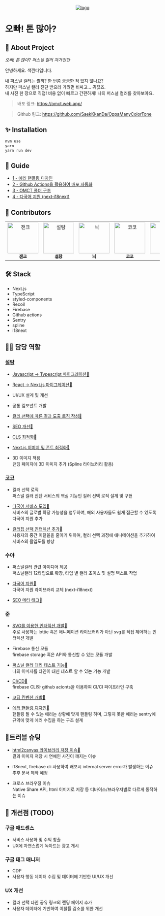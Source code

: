 <p align="center">
  <a href="https://omct.web.app/" rel="noopener" target="_blank"><img src="./readme/omct-thumbnail.png" alt="logo"></a>
</p>

# 오빠! 톤 많아?

## 🧐 About Project

_오빠! 톤 많아? 퍼스널 컬러 자가진단_

<p>
안녕하세요. 색깐다입니다.

내 퍼스널 컬러는 뭘까? 한 번쯤 궁금한 적 있지 않나요?<br>
하지만 퍼스널 컬러 진단 받으러 가려면 비싸고... 귀찮죠.<br>
내 사진 한 장으로 직접! 비용 없이 빠르고 간편하게! 나의 퍼스널 컬러를 찾아보아요.

</p>

> 배포 링크: https://omct.web.app/

> Github 링크: https://github.com/SaekKkanDa/OppaManyColorTone

## ✨ Installation

```bash
nvm use
yarn
yarn run dev
```

## 📙 Guide

- [1 - 에러 핸들링 디자인](https://github.com/SaekKkanDa/OppaManyColorTone/wiki/1.-%EC%97%90%EB%9F%AC-%ED%95%B8%EB%93%A4%EB%A7%81-%EB%94%94%EC%9E%90%EC%9D%B8)
- [2 - Github Actions을 활용하여 배포 자동화](https://github.com/SaekKkanDa/OppaManyColorTone/wiki/2.-Github-Actions%EC%9D%84-%ED%99%9C%EC%9A%A9%ED%95%98%EC%97%AC-%EB%B0%B0%ED%8F%AC-%EC%9E%90%EB%8F%99%ED%99%94)
- [3 - OMCT 폴더 구조](https://github.com/SaekKkanDa/OppaManyColorTone/wiki/3.-OMCT-%ED%8F%B4%EB%8D%94-%EA%B5%AC%EC%A1%B0)
- [4 - 다국어 지원 (next‐i18next)](<https://github.com/SaekKkanDa/OppaManyColorTone/wiki/4.-%EB%8B%A4%EA%B5%AD%EC%96%B4-%EC%A7%80%EC%9B%90-(next%E2%80%90i18next)>)

## 🙏 Contributors

<!-- ALL-CONTRIBUTORS-LIST:START - Do not remove or modify this section -->
<table>
  <tbody>
    <tr>
      <td align="center" valign="top">
        <a href="https://github.com/Jaenk-99">
          <img src="https://avatars.githubusercontent.com/u/87492963?v=4" width="100px" alt="잰크" />
          <br />
          <sub>
            <b>잰크</b>
          </sub>
        </a>
        <br />
      </td>
      <td align="center" valign="top">
        <a href="https://github.com/seoltang">
          <img src="https://avatars.githubusercontent.com/u/91963656?v=4" width="100px" alt="설탕" />
          <br />
          <sub>
            <b>설탕</b>
          </sub>
        </a>
        <br />
      </td>
      <td align="center" valign="top">
        <a href="https://github.com/jjsk109">
          <img src="https://avatars.githubusercontent.com/u/39641848?v=4" width="100px" alt="닉" />
          <br />
          <sub>
            <b>닉</b>
          </sub>
        </a>
        <br />
      </td>
      <td align="center" valign="top">
        <a href="https://github.com/zwonkim">
          <img src="https://avatars.githubusercontent.com/u/103507999?v=4" width="100px" alt="코코" />
          <br />
          <sub>
            <b>코코</b>
          </sub>
        </a>
        <br />
      </td>
      <td align="center" valign="top">
        <a href="https://github.com/hyeongjun3">
          <img src="https://avatars.githubusercontent.com/u/37447578?v=4" width="100px" alt="준" />
          <br />
          <sub>
            <b>준</b>
          </sub>
        </a>
        <br />
      </td>
      <td align="center" valign="top">
        <a href="https://github.com/soojjung">
          <img src="https://avatars.githubusercontent.com/u/89066676?v=4" width="100px" alt="수야" />
          <br />
          <sub>
            <b>수야</b>
          </sub>
        </a>
        <br />
      </td>
    </tr>
  </tbody>
</table>

<!-- ALL-CONTRIBUTORS-LIST:END -->

## 🛠 Stack

- Next.js
- TypeScript
- styled-components
- Recoil
- Firebase
- Github actions
- Sentry
- spline
- i18next

## 🧑‍💼 담당 역할

### [설탕](https://github.com/seoltang)

- [Javascript -> Typescript 마이그레이션🔗](https://github.com/SaekKkanDa/OppaManyColorTone/pull/112)

- [React -> Next.js 마이그레이션🔗](https://github.com/SaekKkanDa/OppaManyColorTone/pull/165)

- UI/UX 설계 및 개선

- 공통 컴포넌트 개발

- [컬러 선택에 따른 결과 도출 로직 작성🔗](https://github.com/SaekKkanDa/OppaManyColorTone/pull/125)

- [SEO 개선🔗](https://github.com/SaekKkanDa/OppaManyColorTone/pull/247)

- [CLS 최적화🔗](https://github.com/SaekKkanDa/OppaManyColorTone/pull/231)

- [Next.js 이미지 및 폰트 최적화🔗](https://github.com/SaekKkanDa/OppaManyColorTone/pull/231)

- 3D 이미지 적용  
  랜딩 페이지에 3D 이미지 추가 (Spline 라이브러리 활용)

### [코코](https://github.com/zwonkim)

- 컬러 선택 로직  
  퍼스널 컬러 진단 서비스의 핵심 기능인 컬러 선택 로직 설계 및 구현
- [다국어 서비스 도입🔗](https://github.com/SaekKkanDa/OppaManyColorTone/pull/226)  
  서비스의 글로벌 확장 가능성을 염두하여, 해외 사용자들도 쉽게 접근할 수 있도록 다국어 지원 추가

- [컬러칩 선택 인터렉션 추가🔗](https://github.com/SaekKkanDa/OppaManyColorTone/issues/264)  
  사용자의 중간 이탈율을 줄이기 위하여, 컬러 선택 과정에 애니메이션을 추가하여 서비스의 몰입도를 향상

### 수야

- 퍼스널컬러 관련 아이디어 제공  
  퍼스널컬러 12타입으로 확장, 타입 별 컬러 초이스 및 설명 텍스트 작업

- [다국어 지원🔗](<https://github.com/SaekKkanDa/OppaManyColorTone/wiki/4.-%EB%8B%A4%EA%B5%AD%EC%96%B4-%EC%A7%80%EC%9B%90-(next%E2%80%90i18next)>)  
  다국어 지원 라이브러리 교체 (next-i18next)

- [SEO 메타 태그🔗](https://github.com/SaekKkanDa/OppaManyColorTone/pull/247)

### 준

- [SVG를 이용한 인터렉션 개발🔗](https://github.com/SaekKkanDa/OppaManyColorTone/issues/167)  
  주로 사용하는 lottie 혹은 애니메이션 라이브러리가 아닌 svg를 직접 제어하는 인터렉션 개발

- Firebase 통신 모듈  
  firebase storage 혹은 API와 통신할 수 있는 모듈 개발

- [퍼스널 컬러 대리 테스트 기능🔗](https://github.com/SaekKkanDa/OppaManyColorTone/issues/217)  
  나의 이미지를 타인이 대신 테스트 할 수 있는 기능 개발

- [CI/CD🔗](https://github.com/SaekKkanDa/OppaManyColorTone/wiki/2.-Github-Actions%EC%9D%84-%ED%99%9C%EC%9A%A9%ED%95%98%EC%97%AC-%EB%B0%B0%ED%8F%AC-%EC%9E%90%EB%8F%99%ED%99%94)  
  firebase CLI와 github acionts을 이용하여 CI/CI 파이프라인 구축

- [코딩 컨벤션 개발🔗](https://github.com/SaekKkanDa/OppaManyColorTone/wiki/3.-OMCT-%ED%8F%B4%EB%8D%94-%EA%B5%AC%EC%A1%B0)

- [에러 핸들링 디자인🔗](https://github.com/SaekKkanDa/OppaManyColorTone/wiki/1.-%EC%97%90%EB%9F%AC-%ED%95%B8%EB%93%A4%EB%A7%81-%EB%94%94%EC%9E%90%EC%9D%B8)  
  핸들링 될 수 있는 에러는 상황에 맞게 핸들링 하며, 그렇지 못한 에러는 sentry에 규약에 맞게 에러 수집을 하는 구조 설계

## 🐞트러블 슈팅

- [html2canvas 라이브러리 저장 이슈🔗](https://github.com/SaekKkanDa/OppaManyColorTone/issues/221)  
  결과 이미지 저장 시 연예인 사진이 꺠지는 이슈

- i18next, firebase cli 사용하여 배포시 internal server error가 발생하는 이슈  
  추후 문서 제작 예정

- 크로스 브라우징 이슈  
  Native Share API, html 이미지로 저장 등 디바이스/브라우저별로 다르게 동작하는 이슈

## 📌 개선점 (TODO)

### 구글 애드센스

- 서비스 사용화 및 수익 창출
- UX에 자연스럽게 녹아드는 광고 개시

### 구글 태그 매니저

- CDP
- 사용자 행동 데이터 수집 및 데이터에 기반한 UI/UX 개선

### UX 개선

- 컬러 선택 타인 공유 링크의 랜딩 페이지 추가
- 사용자 데이터에 기반하여 이탈률 감소를 위한 개선
